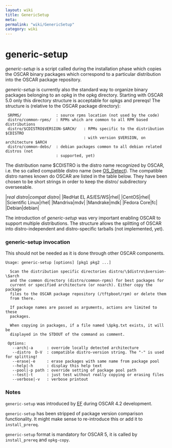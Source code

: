 ```yaml
---
layout: wiki
title: GenericSetup
meta: 
permalink: "wiki/GenericSetup"
category: wiki
---
```

<!-- Name: GenericSetup -->
<!-- Version: 1 -->
<!-- Author: efocht -->

# generic-setup

*generic-setup* is a script called during the installation phase which copies
the OSCAR binary packages which correspond to a particular distribution into the OSCAR
package repository.

*generic-setup* is currently also the standard way to organize binary packages belonging to an opkg in the opkg directory. Starting with OSCAR 5.0 only this directory structure is acceptable for opkgs and prereqs! The structure is (relative to the OSCAR package directory):

     SRPMS/               : source rpms location (not used by the code)
     distro/common-rpms/  : RPMs which are common to all RPM based distributions
     distro/$CDISTRO$VERSION-$ARCH/   : RPMs specific to the distribution $CDISTRO
                                      : with version $VERSION, on architecture $ARCH
     distro/common-debs/  : debian packages common to all debian related distros (not
                          : supported, yet)

The distribution name $CDISTRO is the distro name recognized by OSCAR, i.e. the so called compatible distro name (see [OS_Detect](DevOSDetect)). The compatible distro names known do OSCAR are listed in the table below. They have been chosen to be short strings in order to keep the distro/ subdirectory overseeable.

|*real distro*|*compat distro*|
|RedHat EL AS/ES/WS|rhel|
|CentOS|rhel|
|Scientific Linux|rhel|
|Mandriva|mdv|
|Mandrake|mdk|
|Fedora Core|fc|
|Debian|debian|

The introduction of *generic-setup* was very important enabling OSCAR to support multiple distributions. The structure allows the splitting of OSCAR into distro-independent and distro-specific tarballs (not implemented, yet).

### generic-setup invocation

This should not be needed as it is done through other OSCAR components.


    Usage: generic-setup [options] [pkg1 pkg2 ...]
    
      Scan the distribution specific directories distro/\$distro\$version-\$arch
      and the common directory (distro/common-rpms) for best packages for
      current or specified architecture (or noarch). Either copy the package
      files to the OSCAR package repository (/tftpboot/rpm) or delete them
      from there.
    
      If package names are passed as arguments, actions are limited to these
      packages.
    
      When copying in packages, if a file named \$pkg.txt exists, it will be
      displayed in the STDOUT of the command as comment.
    
     Options:
       --arch|-a      : override locally detected architecture
       --distro  D-V  : compatible distro-version string. The "-" is used for splitting! 
       --erase|-e     : erase packages with same name from package pool
       --help|-h      : display this help text
       --pool|-p path : override setting of package pool path
       --test|-t      : just test without really copying or erasing files
       --verbose|-v   : verbose printout
    

### Notes

`generic-setup` was introduced by [EF](ErichFocht) during OSCAR 4.2 development.

`generic-setup` has been stripped of package version comparison functionality. It might make sense to re-introduce this or add it to `install_prereq`.

`generic-setup` format is mandatory for OSCAR 5, it is called by `install_prereq` and `opkg-copy`.
